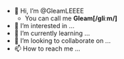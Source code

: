 - 👋 Hi, I’m @GleamLEEEE
  - You can call me **Gleam[/ɡliːm/]**
- 👀 I’m interested in ...
- 🌱 I’m currently learning ...
- 💞️ I’m looking to collaborate on ...
- 📫 How to reach me ...

<!---
GleamLEEEE/GleamLEEEE is a ✨ special ✨ repository because its `README.md` (this file) appears on your GitHub profile.
You can click the Preview link to take a look at your changes.
--->
